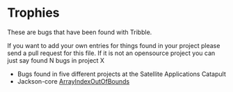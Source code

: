 # Trophies
These are bugs that have been found with Tribble. 

If you want to add your own entries for things found in your project please send a pull request for this file. If it is 
not an opensource project you can just say found N bugs in project X

* Bugs found in five different projects at the Satellite Applications Catapult
* Jackson-core [ArrayIndexOutOfBounds](https://github.com/FasterXML/jackson-core/issues/382)